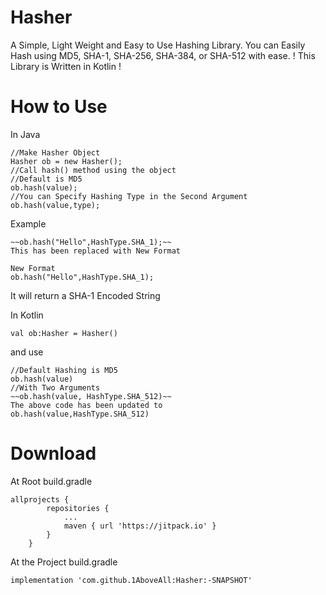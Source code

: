 # Hasher
A Simple, Light Weight and Easy to Use Hashing Library.
You can Easily Hash using MD5, SHA-1, SHA-256, SHA-384, or SHA-512 with ease.
! This Library is Written in Kotlin !

# How to Use
In Java
```
//Make Hasher Object
Hasher ob = new Hasher();
//Call hash() method using the object
//Default is MD5
ob.hash(value);
//You can Specify Hashing Type in the Second Argument 
ob.hash(value,type);
```
Example
```
~~ob.hash("Hello",HashType.SHA_1);~~
This has been replaced with New Format 

New Format 
ob.hash("Hello",HashType.SHA_1);

```
It will return a SHA-1 Encoded String 

In Kotlin

```
val ob:Hasher = Hasher()
```
and use
```
//Default Hashing is MD5
ob.hash(value)
//With Two Arguments
~~ob.hash(value, HashType.SHA_512)~~
The above code has been updated to
ob.hash(value,HashType.SHA_512)
```

# Download
At Root build.gradle
```
allprojects {
		repositories {
			...
			maven { url 'https://jitpack.io' }
		}
	}
```
At the Project build.gradle
```
implementation 'com.github.1AboveAll:Hasher:-SNAPSHOT'
```
  
  
